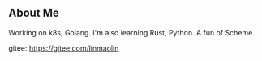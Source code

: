 ## About Me

Working on k8s, Golang. 
I'm also learning Rust, Python. 
A fun of Scheme.

gitee: https://gitee.com/linmaolin
